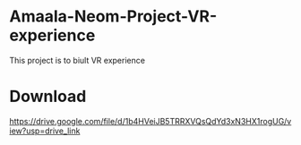 # Amaala-Neom-Project-VR-experience
This project is to biult VR experience 

# Download

https://drive.google.com/file/d/1b4HVeiJB5TRRXVQsQdYd3xN3HX1rogUG/view?usp=drive_link

